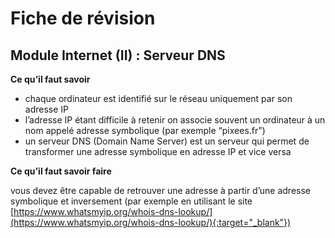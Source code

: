 # Fiche de révision
## Module Internet (II) : Serveur DNS

**Ce qu’il faut savoir**

- chaque ordinateur est identifié sur le réseau uniquement par son adresse IP
- l’adresse IP étant difficile à retenir on associe souvent un ordinateur à un nom appelé adresse symbolique (par exemple “pixees.fr”)
- un serveur DNS (Domain Name Server) est un serveur qui permet de transformer une adresse symbolique en adresse IP et vice versa

**Ce qu’il faut savoir faire**

vous devez être capable de retrouver une adresse à partir d’une adresse symbolique et inversement (par exemple en utilisant le site [https://www.whatsmyip.org/whois-dns-lookup/](https://www.whatsmyip.org/whois-dns-lookup/){:target="_blank"})